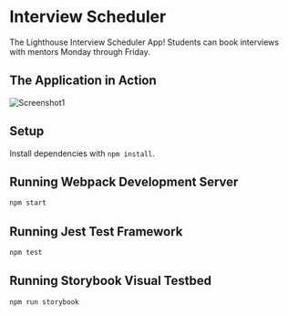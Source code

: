 # Interview Scheduler
The Lighthouse Interview Scheduler App! Students can book interviews with mentors Monday through Friday.

## The Application in Action
![Screenshot1](https://user-images.githubusercontent.com/101907461/170414966-c93be33b-7c2a-4fa5-ad40-26e2d874fe6c.gif)
## Setup

Install dependencies with `npm install`.

## Running Webpack Development Server

```sh
npm start
```

## Running Jest Test Framework

```sh
npm test
```

## Running Storybook Visual Testbed

```sh
npm run storybook
```

